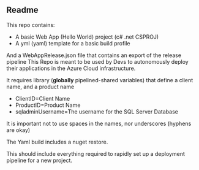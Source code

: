 ## Readme

This repo contains: 

 - A basic Web App (Hello World) project (c# .net CSPROJ) 
 - A yml (yaml) template for a basic build profile

And a WebAppRelease.json file that contains an export of the release pipeline
This Repo is meant to be used by Devs to autonomously deploy their applications in the Azure Cloud infrastructure.

It requires library (**globally** pipelined-shared variables) that define a client name, and a product name

 - ClientID=Client Name 
 - ProductID=Product Name
 - sqladminUsername=The username for the SQL Server Database

It is important not to use spaces in the names, nor underscores (hyphens are okay)

The Yaml build includes a nuget restore.

This should include everything required to rapidly set up a deployment pipeline for a new project.
